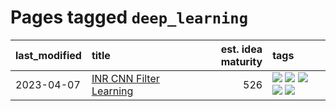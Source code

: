 # Pages tagged `deep_learning`

|last_modified|title|est. idea maturity|tags
|:---|:---|---:|:---|
|2023-04-07|[INR CNN Filter Learning](../INR_CNN_filter_learning.md)|526|[![](https://img.shields.io/badge/tag-CNN-ac8afc)](../tags/CNN.md) [![](https://img.shields.io/badge/tag-INR-c979f)](../tags/INR.md) [![](https://img.shields.io/badge/tag-deep_learning-93f011)](../tags/deep_learning.md) [![](https://img.shields.io/badge/tag-experimental-77485f)](../tags/experimental.md) [![](https://img.shields.io/badge/tag-filter_learning-8613e9)](../tags/filter_learning.md)|